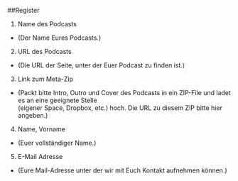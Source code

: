 ##Register

1. Name des Podcasts 
- (Der Name Eures Podcasts.)


2. URL des Podcasts 
- (Die URL der Seite, unter der Euer Podcast zu finden ist.)


3. Link zum Meta-Zip
- (Packt bitte Intro, Outro und Cover des Podcasts in ein ZIP-File und ladet es an eine geeignete Stelle <br>
(eigener Space, Dropbox, etc.) hoch. Die URL zu diesem ZIP bitte hier angeben.)


4. Name, Vorname
- (Euer vollständiger Name.)

5. E-Mail Adresse
- (Eure Mail-Adresse unter der wir mit Euch Kontakt aufnehmen können.)


